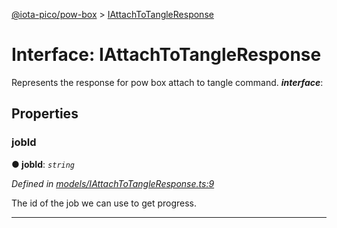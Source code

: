 [@iota-pico/pow-box](../README.md) > [IAttachToTangleResponse](../interfaces/iattachtotangleresponse.md)



# Interface: IAttachToTangleResponse


Represents the response for pow box attach to tangle command.
*__interface__*: 



## Properties
<a id="jobid"></a>

###  jobId

**●  jobId**:  *`string`* 

*Defined in [models/IAttachToTangleResponse.ts:9](https://github.com/iotaeco/iota-pico-pow-box/blob/e375275/src/models/IAttachToTangleResponse.ts#L9)*



The id of the job we can use to get progress.




___


